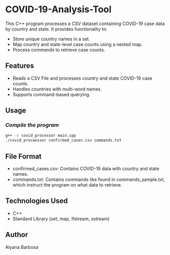 # COVID-19-Analysis-Tool
This C++ program processes a CSV dataset containing COVID-19 case data by country and state. It provides functionality to: 
- Store unique country names in a set.
- Map country and state-level case counts using a nested map.
- Process commands to retrieve case counts.
## Features
- Reads a CSV File and processes country and state COVID-19 case counts.
- Handles countries with multi-word names.
- Supports command-based querying.

## Usage
### ***Compile the program***
```sh
g++ -o covid_processor main.cpp
./covid_proceessor confirmed_cases.csv commands.txt
```

## File Format
- confirmed_cases.csv: Contains COVID-19 data with country and state names.
- commands.txt: Contains commands like found in commands_sample.txt, which instruct the program on what data to retrieve.

## Technologies Used
- C++
- Standard Library (set, map, ifstream, sstream)

## Author 
Alyana Barbosa

